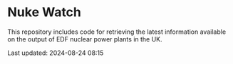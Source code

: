 # Nuke Watch

This repository includes code for retrieving the latest information available on the output of EDF nuclear power plants in the UK.

Last updated: 2024-08-24 08:15